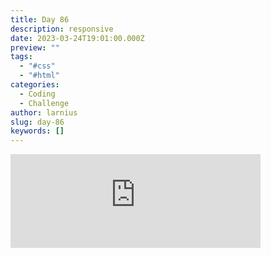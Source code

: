 ```yaml
---
title: Day 86
description: responsive
date: 2023-03-24T19:01:00.000Z
preview: ""
tags:
  - "#css"
  - "#html"
categories:
  - Coding
  - Challenge
author: larnius
slug: day-86
keywords: []
---
```

<iframe src="https://mastodontech.de/@larnius/110080273613315237/embed" class="mastodon-embed" style="max-width: 100%; border: 0" width="400" allowfullscreen="allowfullscreen"></iframe><script src="https://mastodontech.de/embed.js" async="async"></script>